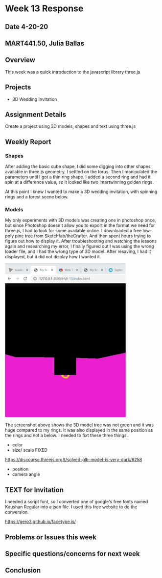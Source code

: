 # Week 13 Response
## Date 4-20-20
## MART441.50, Julia Ballas


## Overview

This week was a quick introduction to the javascript library three.js

## Projects

- 3D Wedding Invitation

## Assignment Details

Create a project using 3D models, shapes and text using three.js

## Weekly Report

### Shapes
After adding the basic cube shape, I did some digging into other shapes available in three.js geometry. I settled on the torus. Then I manipulated the parameters until I got a thin ring shape. I added a second ring and had it spin at a difference value, so it looked like two intertwinning golden rings.

At this point I knew I wanted to make a 3D wedding invitation, with spinning rings and a forest scene below.

### Models

My only experiments with 3D models was creating one in photoshop once, but since Photoshop doesn't allow you to export in the format we need for three.js, I had to look for some available online. I downloaded a free low-poly pine tree from Sketchfab/theCrafter. And then spent hours trying to figure out how to display it. After troubleshooting and watching the lessons again and researching my error, I finally figured out I was using the wrong loader file, and I had the wrong type of 3D model. After resaving, I had it displayed, but it did not display how I wanted it.

![finally, the model displays](screenshot_display1.png)

The screenshot above shows the 3D model tree was not green and it was huge compared to my rings. It was also displayed in the same position as the rings and not a below. I needed to fixt these three things.

- color
- size/ scale FIXED

https://discourse.threejs.org/t/solved-glb-model-is-very-dark/6258

- position
- camera angle


## TEXT for Invitation
I needed a script font, so I converted one of google's free fonts named Kaushan Regular into a json file. I used this free website to do the conversion.

https://gero3.github.io/facetype.js/

## Problems or Issues this week

## Specific questions/concerns for next week

## Conclusion
